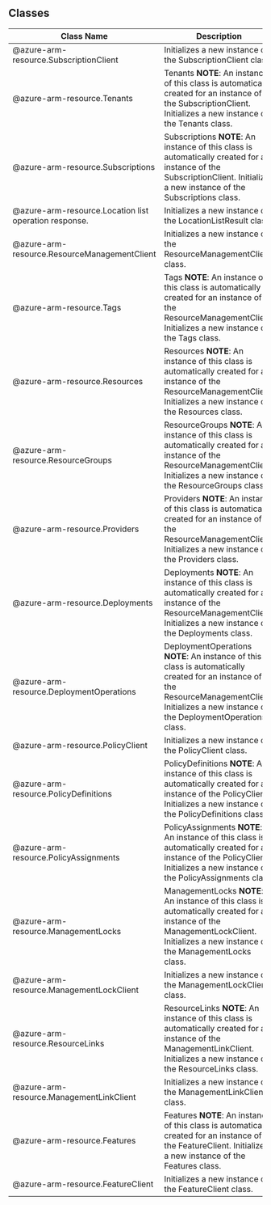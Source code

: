 ## Classes
| Class Name | Description |
|---|---|
| @azure-arm-resource.SubscriptionClient |Initializes a new instance of the SubscriptionClient class.|
| @azure-arm-resource.Tenants |Tenants __NOTE__: An instance of this class is automatically created for an instance of the SubscriptionClient. Initializes a new instance of the Tenants class.|
| @azure-arm-resource.Subscriptions |Subscriptions __NOTE__: An instance of this class is automatically created for an instance of the SubscriptionClient. Initializes a new instance of the Subscriptions class.|
| @azure-arm-resource.Location list operation response. |Initializes a new instance of the LocationListResult class.|
| @azure-arm-resource.ResourceManagementClient |Initializes a new instance of the ResourceManagementClient class.|
| @azure-arm-resource.Tags |Tags __NOTE__: An instance of this class is automatically created for an instance of the ResourceManagementClient. Initializes a new instance of the Tags class.|
| @azure-arm-resource.Resources |Resources __NOTE__: An instance of this class is automatically created for an instance of the ResourceManagementClient. Initializes a new instance of the Resources class.|
| @azure-arm-resource.ResourceGroups |ResourceGroups __NOTE__: An instance of this class is automatically created for an instance of the ResourceManagementClient. Initializes a new instance of the ResourceGroups class.|
| @azure-arm-resource.Providers |Providers __NOTE__: An instance of this class is automatically created for an instance of the ResourceManagementClient. Initializes a new instance of the Providers class.|
| @azure-arm-resource.Deployments |Deployments __NOTE__: An instance of this class is automatically created for an instance of the ResourceManagementClient. Initializes a new instance of the Deployments class.|
| @azure-arm-resource.DeploymentOperations |DeploymentOperations __NOTE__: An instance of this class is automatically created for an instance of the ResourceManagementClient. Initializes a new instance of the DeploymentOperations class.|
| @azure-arm-resource.PolicyClient |Initializes a new instance of the PolicyClient class.|
| @azure-arm-resource.PolicyDefinitions |PolicyDefinitions __NOTE__: An instance of this class is automatically created for an instance of the PolicyClient. Initializes a new instance of the PolicyDefinitions class.|
| @azure-arm-resource.PolicyAssignments |PolicyAssignments __NOTE__: An instance of this class is automatically created for an instance of the PolicyClient. Initializes a new instance of the PolicyAssignments class.|
| @azure-arm-resource.ManagementLocks |ManagementLocks __NOTE__: An instance of this class is automatically created for an instance of the ManagementLockClient. Initializes a new instance of the ManagementLocks class.|
| @azure-arm-resource.ManagementLockClient |Initializes a new instance of the ManagementLockClient class.|
| @azure-arm-resource.ResourceLinks |ResourceLinks __NOTE__: An instance of this class is automatically created for an instance of the ManagementLinkClient. Initializes a new instance of the ResourceLinks class.|
| @azure-arm-resource.ManagementLinkClient |Initializes a new instance of the ManagementLinkClient class.|
| @azure-arm-resource.Features |Features __NOTE__: An instance of this class is automatically created for an instance of the FeatureClient. Initializes a new instance of the Features class.|
| @azure-arm-resource.FeatureClient |Initializes a new instance of the FeatureClient class.|
